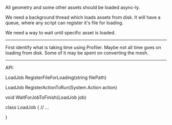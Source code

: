 

All geometry and some other assets should be loaded async-ly.

We need a background thread which loads assets from disk. It will have a queue, where any script can register it's file for loading.

We need a way to wait until specific asset is loaded.


***

First identify what is taking time using Profiler. Maybe not all time goes on loading from disk. Some of it may be spent on converting the mesh.


***

API:

LoadJob RegisterFileForLoading(string filePath)

LoadJob RegisterActionToRun(System.Action action)

void WaitForJobToFinish(LoadJob job)

class LoadJob
{
	// ...
	
}

